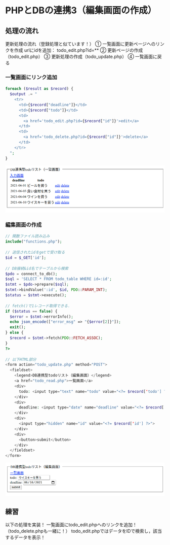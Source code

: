 # PHPとDBの連携3（編集画面の作成）


## 処理の流れ

更新処理の流れ（登録処理と似ています！）
① 一覧画面に更新ページへのリンクを作成
urlにidを追加： todo_edit.php?id=**
② 更新ページの作成（todo_edit.php）
③ 更新処理の作成（todo_update.php）
④ 一覧画面に戻る

### 一覧画面にリンク追加

```php
foreach ($result as $record) {
  $output .= "
    <tr>
      <td>{$record["deadline"]}</td>
      <td>{$record["todo"]}</td>
      <td>
        <a href='todo_edit.php?id={$record["id"]}'>edit</a>
      </td>
      <td>
        <a href='todo_delete.php?id={$record["id"]}'>delete</a>
      </td>
    </tr>
  ";
}

```

![一覧画面リンク表示](./img/php03_crud02_todo_read.png)

### 編集画面の作成

```php
// 関数ファイル読み込み
include("functions.php");

// 送信されたidをgetで受け取る
$id = $_GET['id'];

// DB接続&id名でテーブルから検索
$pdo = connect_to_db();
$sql = 'SELECT * FROM todo_table WHERE id=:id';
$stmt = $pdo->prepare($sql);
$stmt->bindValue(':id', $id, PDO::PARAM_INT);
$status = $stmt->execute();

// fetch()で1レコード取得できる．
if ($status == false) {
  $error = $stmt->errorInfo();
  echo json_encode(["error_msg" => "{$error[2]}"]);
  exit();
} else {
  $record = $stmt->fetch(PDO::FETCH_ASSOC);
}
?>

// 以下HTML部分
<form action="todo_update.php" method="POST">
  <fieldset>
    <legend>DB連携型todoリスト（編集画面）</legend>
    <a href="todo_read.php">一覧画面</a>
    <div>
      todo: <input type="text" name="todo" value="<?= $record['todo'] ?>">
    </div>
    <div>
      deadline: <input type="date" name="deadline" value="<?= $record['deadline'] ?>">
    </div>
    <div>
      <input type="hidden" name="id" value="<?= $record['id'] ?>">
    </div>
    <div>
      <button>submit</button>
    </div>
  </fieldset>
</form>

```

![編集画面データ表示](./img/php03_crud02_todo_edit.png)


## 練習

以下の処理を実装！
一覧画面にtodo_edit.phpへのリンクを追加！（todo_delete.phpも一緒に！）
todo_edit.phpではデータをIDで検索し，該当するデータを表示！
